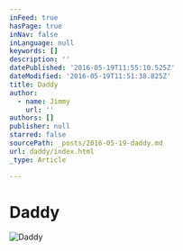 ```yaml
---
inFeed: true
hasPage: true
inNav: false
inLanguage: null
keywords: []
description: ''
datePublished: '2016-05-19T11:55:10.525Z'
dateModified: '2016-05-19T11:51:38.825Z'
title: Daddy
author:
  - name: Jimmy
    url: ''
authors: []
publisher: null
starred: false
sourcePath: _posts/2016-05-19-daddy.md
url: daddy/index.html
_type: Article

---
```

# Daddy
![Daddy](https://the-grid-user-content.s3-us-west-2.amazonaws.com/774af51f-70c8-4432-a196-0c7c78de002a.jpg)